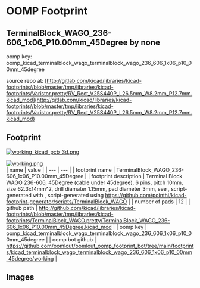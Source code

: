 # OOMP Footprint  
## TerminalBlock_WAGO_236-606_1x06_P10.00mm_45Degree  by none  
  
oomp key: oomp_kicad_terminalblock_wago_terminalblock_wago_236_606_1x06_p10_00mm_45degree  
  
source repo at: [http://gitlab.com/kicad/libraries/kicad-footprints//blob/master/tmp/libraries/kicad-footprints/Varistor.pretty/RV_Rect_V25S440P_L26.5mm_W8.2mm_P12.7mm.kicad_mod](http://gitlab.com/kicad/libraries/kicad-footprints//blob/master/tmp/libraries/kicad-footprints/Varistor.pretty/RV_Rect_V25S440P_L26.5mm_W8.2mm_P12.7mm.kicad_mod)  
## Footprint  
  
[![working_kicad_pcb_3d.png](working_kicad_pcb_3d_600.png)](working_kicad_pcb_3d.png)  
  
[![working.png](working_600.png)](working.png)  
| name | value | 
| --- | --- | 
| footprint name | TerminalBlock_WAGO_236-606_1x06_P10.00mm_45Degree | 
| footprint description | Terminal Block WAGO 236-606, 45Degree (cable under 45degree), 6 pins, pitch 10mm, size 62.3x14mm^2, drill diamater 1.15mm, pad diameter 3mm, see , script-generated with , script-generated using https://github.com/pointhi/kicad-footprint-generator/scripts/TerminalBlock_WAGO | 
| number of pads | 12 | 
| github path | http://github.com/kicad/libraries/kicad-footprints//blob/master/tmp/libraries/kicad-footprints/TerminalBlock_WAGO.pretty/TerminalBlock_WAGO_236-606_1x06_P10.00mm_45Degree.kicad_mod | 
| oomp key | oomp_kicad_terminalblock_wago_terminalblock_wago_236_606_1x06_p10_00mm_45degree | 
| oomp bot github | https://github.com/oomlout/oomlout_oomp_footprint_bot/tree/main/footprints/kicad_terminalblock_wago_terminalblock_wago_236_606_1x06_p10_00mm_45degree/working | 
## Images  
